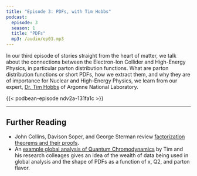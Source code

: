 ```yaml
---
title: "Episode 3: PDFs, with Tim Hobbs"
podcast:
  episode: 3
  season: 1
  title: "PDFs"
  mp3: /audio/ep03.mp3
---
```


In our third episode of stories straight from the heart of matter, we talk about the connections between the Electron-Ion Collider and High-Energy Physics, in particular parton distribution functions. What are parton distribution functions or short PDFs, how we extract them, and why they are of importance for Nuclear and High-Energy Physics, we learn from our expert, [Dr. Tim Hobbs](/guests/hobbs) of Argonne National Laboratory. 

{{< podbean-episode ndv2a-131fa1c >}}

---

## Further Reading  

* John Collins, Davison Soper, and George Sterman review [factorization theorems and their proofs](https://inspirehep.net/literature/25808). 
* An [example global analysis of Quantum Chromodynamics](https://inspirehep.net/literature/1773096) by Tim and his research colleages gives an idea of the wealth of data being used in global analysis and the shape of PDFs as a function of x, Q2, and parton flavor. 
